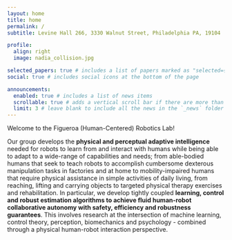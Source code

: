 ```yaml
---
layout: home
title: home
permalink: /
subtitle: Levine Hall 266, 3330 Walnut Street, Philadelphia PA, 19104

profile:
  align: right
  image: nadia_collision.jpg

selected_papers: true # includes a list of papers marked as "selected={true}"
social: true # includes social icons at the bottom of the page

announcements:
  enabled: true # includes a list of news items
  scrollable: true # adds a vertical scroll bar if there are more than 3 news items
  limit: 3 # leave blank to include all the news in the `_news` folder
---
```


Welcome to the Figueroa (Human-Centered) Robotics Lab!

Our group develops the **physical and perceptual adaptive intelligence** needed for robots to learn from and interact with humans while being able to adapt to a wide-range of capabilities and needs; from able-bodied humans that seek to teach robots to accomplish cumbersome dexterous manipulation tasks in factories and at home to mobility-impaired humans that require physical assistance in simple activities of daily living, from reaching, lifting and carrying objects to targeted physical therapy exercises and rehabilitation. In particular, we develop tightly coupled **learning, control and robust estimation algorithms to achieve fluid human-robot collaborative autonomy with safety, efficiency and robustness guarantees**. This involves research at the intersection of machine learning, control theory, perception, biomechanics and psychology - combined through a physical human-robot interaction perspective.

<!-- Write your biography here. Tell the world about yourself. Link to your favorite [subreddit](http://reddit.com). You can put a picture in, too. The code is already in, just name your picture `prof_pic.jpg` and put it in the `img/` folder.

Put your address / P.O. box / other info right below your picture. You can also disable any of these elements by editing `profile` property of the YAML header of your `_pages/about.md`. Edit `_bibliography/papers.bib` and Jekyll will render your [publications page](/al-folio/publications/) automatically.

Link to your social media connections, too. This theme is set up to use [Font Awesome icons](https://fontawesome.com/) and [Academicons](https://jpswalsh.github.io/academicons/), like the ones below. Add your Facebook, Twitter, LinkedIn, Google Scholar, or just disable all of them. -->
